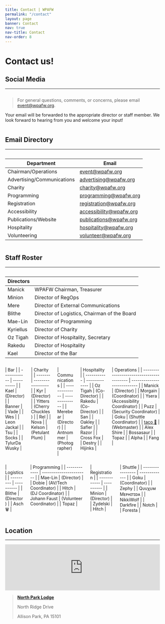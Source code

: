 ```yaml
---
title: Contact | WPAFW
permalink: "/contact"
layout: page
banner: Contact
nav: true
nav-title: Contact
nav-order: 8
---
```


# Contact us!

## Social Media

---

<div class="columns is-centered">
<div class="column is-full has-text-centered">

<a href="https://www.facebook.com/wpafw">
  <span class="fa-stack fa-4x">
    <i class="fas fa-circle fa-stack-2x"></i>
    <i class="fab fa-facebook-f fa-stack-1x fa-inverse"></i>
  </span>
</a>
<a href="https://twitter.com/wpafw">
  <span class="fa-stack fa-4x">
    <i class="fas fa-circle fa-stack-2x"></i>
    <i class="fab fa-twitter fa-stack-1x fa-inverse"></i>
  </span>
</a>
<a href="https://t.me/wpafw">
  <span class="fa-stack fa-4x">
    <i class="fas fa-circle fa-stack-2x"></i>
    <i class="fab fa-telegram-plane fa-stack-1x fa-inverse"></i>
  </span>
</a>

</div>
</div>

<div class="columns is-centered">
<div class="column is-full has-text-centered">

> For general questions, comments, or concerns, please email [event@wpafw.org](mailto:event@wpafw.org).

Your email will be forwarded to the appropriate director or staff member. We look forward to hearing from you and welcome your input!

</div>
</div>


## Email Directory

---

<div class="columns is-centered">
<div class="column is-three-quarters">

| Department                 | Email                                                     |
| -------------------------- | --------------------------------------------------------- |
| Chairman/Operations        | [event@wpafw.org](mailto:event@wpafw.org)                 |
| Advertising/Communications | [advertising@wpafw.org](mailto:advertising@wpafw.org)     |
| Charity                    | [charity@wpafw.org](mailto:charity@wpafw.org)             |
| Programming                | [programming@wpafw.org](mailto:programming@wpafw.org)     |
| Registration               | [registration@wpafw.org](mailto:registration@wpafw.org)   |
| Accessibility              | [accessibility@wpafw.org](mailto:accessibility@wpafw.org) |
| Publications/Website       | [publications@wpafw.org](mailto:publications@wpafw.org)   |
| Hospitality                | [hospitality@wpafw.org](mailto:hospitality@wpafw.org)     |
| Volunteering               | [volunteer@wpafw.org](mailto:volunteer@wpafw.org)         |

</div>
</div>

## Staff Roster

---

<div class="columns is-centered">
<div class="column is-half">

| Directors |                                              |
| --------- | -------------------------------------------- |
| Manick    | WPAFW Chairman, Treasurer                    |
| Minion    | Director of RegOps                           |
| Mere      | Director of External Communications          |
| Blithe    | Director of Logistics, Chairman of the Board |
| Mae-Lin   | Director of Programming                      |
| Kyriellus | Director of Charity                          |
| Oz Tigah  | Director of Hospitality, Secretary           |
| Rakedu    | Director of Hospitality                      |
| Kael      | Director of the Bar                          |

</div>
</div>

<div class="columns is-centered">
<div class="column is-one-fifth">

| Bar          |
| ------------ | ---------- |
| Kael         | (Director) |
| Banner       |
| Vade         |
| Wes          |
| Leon Jackal  |
| Tsu          |
| Socks        |
| TylurDaWusky |

</div>
<div class="column is-one-fifth">

| Charity |
| ------- | ----------------- |
| Kyr     | (Director)        |
| Yitters | (Cherry Chuckles) |
| Rel     |
| Nova    |
| Kelson  | (Petulant Plum)   |

</div>
<div class="column is-one-fifth">

| Communications |
| -------------- | -------------- |
| Merebear       | (Director)     |
| Antnommer      | (Photographer) |

</div>
<div class="column is-one-fifth">

| Hospitality |
| ----------- | ------------- |
| Oz Tigah    | (Co-Director) |
| Rakedu      | (Co-Director) |
| San         |
| Oakley      |
| Safler      |
| Razor       |
| Cross Fox   |
| Destry      |
| Hijinks     |

</div>
<div class="column is-one-fifth">

| Operations                               |
| ---------------------------------------- | --------------------------- |
| Manick                                   | (Director)                  |
| Morgain                                  | (Coordinator)               |
| Ysera                                    | (Accessibility Coordinator) |
| Puzz                                     | (Security Coordinator)      |
| Goku                                     | (Shuttle Coordinator)       |
| [taco 🐥](https://twitter.com/chirpbirb) | (Webmaster)                 |
| Alex Shire                               |
| Bossasaur                                |
| Topaz                                    |
| Alpha                                    |
| Fang                                     |

</div>
</div>

<div class="columns is-centered">
<div class="column is-one-fourth">

| Logistics |
| --------- | ---------- |
| Blithe    | (Director) |
| Asch 🗑️   |

</div>
<div class="column is-one-fourth">

| Programming  |
| ------------ | ----------------------- |
| Mae-Lin      | (Director)              |
| Dobie        | (AV/Tech Coordinator)   |
| Hitch        | (DJ Coordinator)        |
| Johann Faust | (Volunteer Coordinator) |
| Topaz        |

</div>
<div class="column is-one-fourth">

| Registration |
| ------------ | ---------- |
| Minion       | (Director) |
| Zydelski     |
| Hitch        |

</div>
<div class="column is-one-fourth">

| Shuttle          |
| ---------------- | ------------- |
| Goku             | (Coordinator) |
| Zephy            |
| Qᴜᴜχᴜᴍ Mᴇᴘʜɪᴛɪᴅᴀ |
| NikkiWolf        |
| Darkfire         |
| Notch            |
| Foresta          |

</div>
</div>

## Location

---

<div class="columns is-centered">
<div class="column is-three-quarters">

<iframe src="https://www.google.com/maps/embed?pb=!1m18!1m12!1m3!1d1514.289133070365!2d-80.01807274182069!3d40.617127594835566!2m3!1f0!2f0!3f0!3m2!1i1024!2i768!4f13.1!3m3!1m2!1s0x8834894e2afe45b7%3A0x8c907bb3909414b5!2sNorth+Park+Lodge!5e0!3m2!1sen!2sus!4v1559418858826!5m2!1sen!2sus" width="100%" height="100%" frameborder="0" style="border:0" allowfullscreen></iframe>

</div>
</div>

> [**North Park Lodge**](https://goo.gl/maps/o1S7uUwtQZ2aN6wi9)
>
> North Ridge Drive
>
> Allison Park, PA 15101

